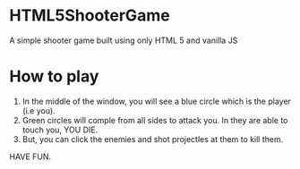 # HTML5ShooterGame
A simple shooter game built using only HTML 5 and vanilla JS

# How to play
1. In the middle of the window, you will see a blue circle which is the player (i.e you).
1. Green circles will comple from all sides to attack you. In they are able to touch you, YOU DIE.
1. But, you can click the enemies and shot projectles at them to kill them.

HAVE FUN.
